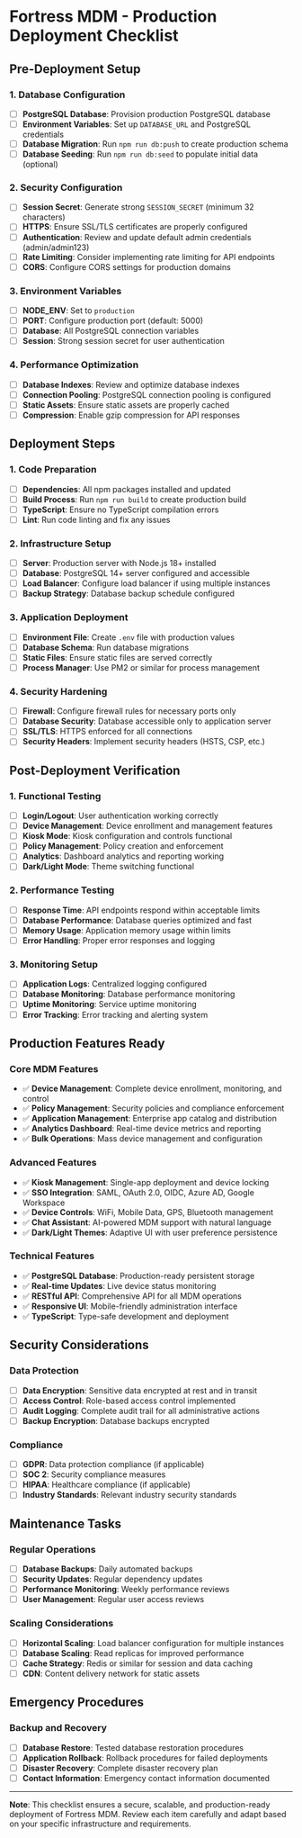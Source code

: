 # Fortress MDM - Production Deployment Checklist

## Pre-Deployment Setup

### 1. Database Configuration
- [ ] **PostgreSQL Database**: Provision production PostgreSQL database
- [ ] **Environment Variables**: Set up `DATABASE_URL` and PostgreSQL credentials
- [ ] **Database Migration**: Run `npm run db:push` to create production schema
- [ ] **Database Seeding**: Run `npm run db:seed` to populate initial data (optional)

### 2. Security Configuration
- [ ] **Session Secret**: Generate strong `SESSION_SECRET` (minimum 32 characters)
- [ ] **HTTPS**: Ensure SSL/TLS certificates are properly configured
- [ ] **Authentication**: Review and update default admin credentials (admin/admin123)
- [ ] **Rate Limiting**: Consider implementing rate limiting for API endpoints
- [ ] **CORS**: Configure CORS settings for production domains

### 3. Environment Variables
- [ ] **NODE_ENV**: Set to `production`
- [ ] **PORT**: Configure production port (default: 5000)
- [ ] **Database**: All PostgreSQL connection variables
- [ ] **Session**: Strong session secret for user authentication

### 4. Performance Optimization
- [ ] **Database Indexes**: Review and optimize database indexes
- [ ] **Connection Pooling**: PostgreSQL connection pooling is configured
- [ ] **Static Assets**: Ensure static assets are properly cached
- [ ] **Compression**: Enable gzip compression for API responses

## Deployment Steps

### 1. Code Preparation
- [ ] **Dependencies**: All npm packages installed and updated
- [ ] **Build Process**: Run `npm run build` to create production build
- [ ] **TypeScript**: Ensure no TypeScript compilation errors
- [ ] **Lint**: Run code linting and fix any issues

### 2. Infrastructure Setup
- [ ] **Server**: Production server with Node.js 18+ installed
- [ ] **Database**: PostgreSQL 14+ server configured and accessible
- [ ] **Load Balancer**: Configure load balancer if using multiple instances
- [ ] **Backup Strategy**: Database backup schedule configured

### 3. Application Deployment
- [ ] **Environment File**: Create `.env` file with production values
- [ ] **Database Schema**: Run database migrations
- [ ] **Static Files**: Ensure static files are served correctly
- [ ] **Process Manager**: Use PM2 or similar for process management

### 4. Security Hardening
- [ ] **Firewall**: Configure firewall rules for necessary ports only
- [ ] **Database Security**: Database accessible only to application server
- [ ] **SSL/TLS**: HTTPS enforced for all connections
- [ ] **Security Headers**: Implement security headers (HSTS, CSP, etc.)

## Post-Deployment Verification

### 1. Functional Testing
- [ ] **Login/Logout**: User authentication working correctly
- [ ] **Device Management**: Device enrollment and management features
- [ ] **Kiosk Mode**: Kiosk configuration and controls functional
- [ ] **Policy Management**: Policy creation and enforcement
- [ ] **Analytics**: Dashboard analytics and reporting working
- [ ] **Dark/Light Mode**: Theme switching functional

### 2. Performance Testing
- [ ] **Response Time**: API endpoints respond within acceptable limits
- [ ] **Database Performance**: Database queries optimized and fast
- [ ] **Memory Usage**: Application memory usage within limits
- [ ] **Error Handling**: Proper error responses and logging

### 3. Monitoring Setup
- [ ] **Application Logs**: Centralized logging configured
- [ ] **Database Monitoring**: Database performance monitoring
- [ ] **Uptime Monitoring**: Service uptime monitoring
- [ ] **Error Tracking**: Error tracking and alerting system

## Production Features Ready

### Core MDM Features
- ✅ **Device Management**: Complete device enrollment, monitoring, and control
- ✅ **Policy Management**: Security policies and compliance enforcement
- ✅ **Application Management**: Enterprise app catalog and distribution
- ✅ **Analytics Dashboard**: Real-time device metrics and reporting
- ✅ **Bulk Operations**: Mass device management and configuration

### Advanced Features
- ✅ **Kiosk Management**: Single-app deployment and device locking
- ✅ **SSO Integration**: SAML, OAuth 2.0, OIDC, Azure AD, Google Workspace
- ✅ **Device Controls**: WiFi, Mobile Data, GPS, Bluetooth management
- ✅ **Chat Assistant**: AI-powered MDM support with natural language
- ✅ **Dark/Light Themes**: Adaptive UI with user preference persistence

### Technical Features
- ✅ **PostgreSQL Database**: Production-ready persistent storage
- ✅ **Real-time Updates**: Live device status monitoring
- ✅ **RESTful API**: Comprehensive API for all MDM operations
- ✅ **Responsive UI**: Mobile-friendly administration interface
- ✅ **TypeScript**: Type-safe development and deployment

## Security Considerations

### Data Protection
- [ ] **Data Encryption**: Sensitive data encrypted at rest and in transit
- [ ] **Access Control**: Role-based access control implemented
- [ ] **Audit Logging**: Complete audit trail for all administrative actions
- [ ] **Backup Encryption**: Database backups encrypted

### Compliance
- [ ] **GDPR**: Data protection compliance (if applicable)
- [ ] **SOC 2**: Security compliance measures
- [ ] **HIPAA**: Healthcare compliance (if applicable)
- [ ] **Industry Standards**: Relevant industry security standards

## Maintenance Tasks

### Regular Operations
- [ ] **Database Backups**: Daily automated backups
- [ ] **Security Updates**: Regular dependency updates
- [ ] **Performance Monitoring**: Weekly performance reviews
- [ ] **User Management**: Regular user access reviews

### Scaling Considerations
- [ ] **Horizontal Scaling**: Load balancer configuration for multiple instances
- [ ] **Database Scaling**: Read replicas for improved performance
- [ ] **Cache Strategy**: Redis or similar for session and data caching
- [ ] **CDN**: Content delivery network for static assets

## Emergency Procedures

### Backup and Recovery
- [ ] **Database Restore**: Tested database restoration procedures
- [ ] **Application Rollback**: Rollback procedures for failed deployments
- [ ] **Disaster Recovery**: Complete disaster recovery plan
- [ ] **Contact Information**: Emergency contact information documented

---

**Note**: This checklist ensures a secure, scalable, and production-ready deployment of Fortress MDM. Review each item carefully and adapt based on your specific infrastructure and requirements.